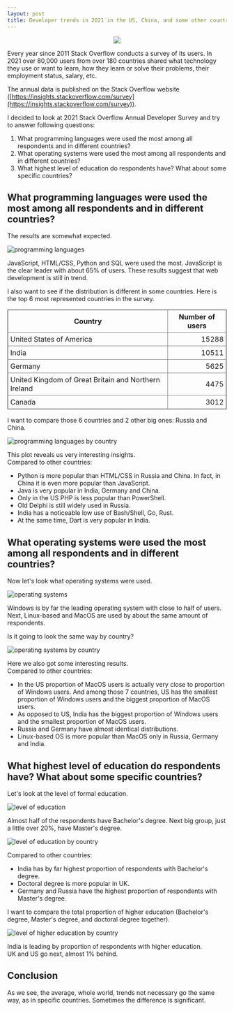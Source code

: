 ```yaml
---
layout: post
title: Developer trends in 2021 in the US, China, and some other countries.
---
```

<center><img src="../images/ds/wordcloud.png" /></center>


<style>
table {
    border-collapse: collapse;
    border: 1px solid gray;
}
td, th {
    padding: 5px;
    border: 1px solid gray;
}
th {
    font-weight: bold;
}
td:nth-child(2) {
    text-align: right;
}
</style>


Every year since 2011 Stack Overflow conducts a survey of its users. In 2021 over 80,000 users from over 180 countries shared what technology they use or want to learn, how they learn or solve their problems, their employment status, salary, etc.

The annual data is published on the Stack Overflow website ([https://insights.stackoverflow.com/survey](https://insights.stackoverflow.com/survey)).

I decided to look at 2021 Stack Overflow Annual Developer Survey and try to answer following questions:

1. What programming languages were used the most among all respondents and in different countries?
2. What operating systems were used the most among all respondents and in different countries?
3. What highest level of education do respondents have? What about some specific countries?

## What programming languages were used the most among all respondents and in different countries?

The results are somewhat expected.

![programming languages](../images/ds/lang_all.png)

JavaScript, HTML/CSS, Python and SQL were used the most. JavaScript is the clear leader with about 65% of users. These results suggest that web development is still in trend.

I also want to see if the distribution is different in some countries.
Here is the top 6 most represented countries in the survey.

| Country | Number of users |
| --------------------------- | ------------------------ |
| United States of America | 15288 |
| India | 10511  |
| Germany | 5625  |
| United Kingdom of Great Britain and Northern Ireland| 4475  |
| Canada | 3012  |

I want to compare those 6 countries and 2 other big ones: Russia and China.

![programming languages by country](../images/ds/lang_all_by_country.png)

This plot reveals us very interesting insights.  
Compared to other countries:
- Python is more popular than HTML/CSS in Russia and China. In fact, in China it is even more popular than JavaScript.
- Java is very popular in India, Germany and China.
- Only in the US PHP is less popular than PowerShell.
- Old Delphi is still widely used in Russia.
- India has a noticeable low use of Bash/Shell, Go, Rust.
- At the same time, Dart is very popular in India.

## What operating systems were used the most among all respondents and in different countries?

Now let's look what operating systems were used.

![operating systems](../images/ds/os_all.png)

Windows is by far the leading operating system with close to half of users. Next, Linux-based and MacOS are used by about the same amount of respondents.

Is it going to look the same way by country?

![operating systems by country](../images/ds/os_all_by_country.png)

Here we also got some interesting results.  
Compared to other countries:
- In the US proportion of MacOS users is actually very close to proportion of Windows users. And among those 7 countries, US has the smallest proportion of Windows users and the biggest proportion of MacOS users.
- As opposed to US, India has the biggest proportion of Windows users and the smallest proportion of MacOS users.
- Russia and Germany have almost identical distributions.
- Linux-based OS is more popular than MacOS only in Russia, Germany and India.

## What highest level of education do respondents have? What about some specific countries?

Let's look at the level of formal education.

![level of education](../images/ds/ed_all.png)

Almost half of the respondents have Bachelor's degree. Next big group, just a little over 20%, have Master's degree.

![level of education by country](../images/ds/ed_all_by_country.png)

Compared to other countries:
- India has by far highest proportion of respondents with Bachelor's degree.
- Doctoral degree is more popular in UK.
- Germany and Russia have the highest proportion of respondents with Master's degree.

I want to compare the total proportion of higher education (Bachelor's degree, Master's degree, and doctoral degree together).

![level of higher education by country](../images/ds/ed_high_by_country.png)

India is leading by proportion of respondents with higher education.  
UK and US go next, almost 1% behind.

## Conclusion

As we see, the average, whole world, trends not necessary go the same way, as in specific countries. Sometimes the difference is significant.
